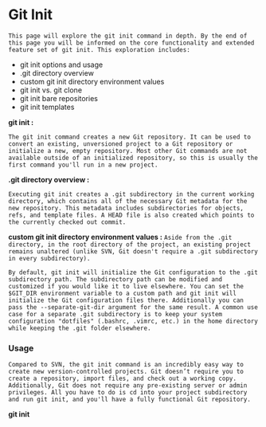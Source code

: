 # Git Init
`This page will explore the git init command in depth. By the end of this page you will be informed on the core functionality and extended feature set of git init. This exploration includes:`

- git init options and usage
- .git directory overview
- custom git init directory environment values
- git init vs. git clone
- git init bare repositories
- git init templates

**git init :**

`The git init command creates a new Git repository. It can be used to convert an existing, unversioned project to a Git repository or initialize a new, empty repository. Most other Git commands are not available outside of an initialized repository, so this is usually the first command you'll run in a new project.`

**.git directory overview :**

`Executing git init creates a .git subdirectory in the current working directory, which contains all of the necessary Git metadata for the new repository. This metadata includes subdirectories for objects, refs, and template files. A HEAD file is also created which points to the currently checked out commit.`

**custom git init directory environment values :**
`Aside from the .git directory, in the root directory of the project, an existing project remains unaltered (unlike SVN, Git doesn't require a .git subdirectory in every subdirectory).`

`By default, git init will initialize the Git configuration to the .git subdirectory path. The subdirectory path can be modified and customized if you would like it to live elsewhere. You can set the $GIT_DIR environment variable to a custom path and git init will initialize the Git configuration files there. Additionally you can pass the --separate-git-dir argument for the same result. A common use case for a separate .git subdirectory is to keep your system configuration "dotfiles" (.bashrc, .vimrc, etc.) in the home directory while keeping the .git folder elsewhere.`

### Usage

`Compared to SVN, the git init command is an incredibly easy way to create new version-controlled projects. Git doesn’t require you to create a repository, import files, and check out a working copy. Additionally, Git does not require any pre-existing server or admin privileges. All you have to do is cd into your project subdirectory and run git init, and you'll have a fully functional Git repository.`

**git init**
